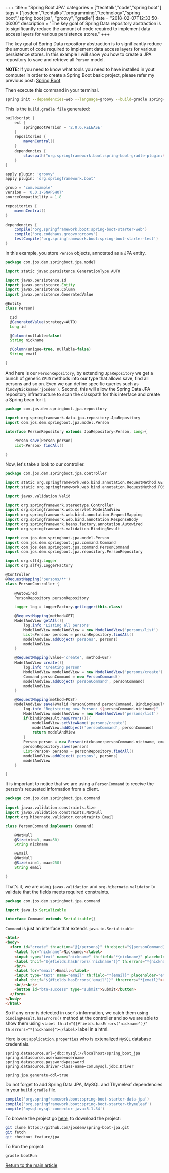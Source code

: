 +++
title = "Spring Boot JPA"
categories = ["techtalk","code","spring boot"]
tags = ["josdem","techtalks","programming","technology","spring boot","spring boot jpa", "groovy", "gradle"]
date = "2018-02-07T12:33:50-06:00"
description = "The key goal of Spring Data repository abstraction is to significantly reduce the amount of code required to implement data access layers for various persistence stores."
+++

The key goal of Spring Data repository abstraction is to significantly reduce the amount of code required to implement data access layers for various persistence stores. In this example I will show you how to create a JPA repository to save and retrieve all `Person` model.


**NOTE:** If you need to know what tools you need to have installed in yout computer in order to create a Spring Boot basic project, please refer my previous post: [Spring Boot](/techtalk/spring/spring_boot)

Then execute this command in your terminal.

```bash
spring init --dependencies=web --language=groovy --build=gradle spring-boot-jpa
```

This is the `build.gradle file` generated:

```groovy
buildscript {
	ext {
		springBootVersion = '2.0.6.RELEASE'
	}
	repositories {
		mavenCentral()
	}
	dependencies {
		classpath("org.springframework.boot:spring-boot-gradle-plugin:${springBootVersion}")
	}
}

apply plugin: 'groovy'
apply plugin: 'org.springframework.boot'

group = 'com.example'
version = '0.0.1-SNAPSHOT'
sourceCompatibility = 1.8

repositories {
	mavenCentral()
}

dependencies {
	compile('org.springframework.boot:spring-boot-starter-web')
	compile('org.codehaus.groovy:groovy')
	testCompile('org.springframework.boot:spring-boot-starter-test')
}
```


In this example, you store `Person` objects, annotated as a JPA entity.

```groovy
package com.jos.dem.springboot.jpa.model

import static javax.persistence.GenerationType.AUTO

import javax.persistence.Id
import javax.persistence.Entity
import javax.persistence.Column
import javax.persistence.GeneratedValue

@Entity
class Person{

  @Id
  @GeneratedValue(strategy=AUTO)
  Long id

  @Column(nullable=false)
  String nickname

  @Column(unique=true, nullable=false)
  String email

}
```

And here is our `PersonRepository`, by extending `JpaRepository` we get a bunch of generic `CRUD` methods into our type that allows save, find all persons and so on. Even we can define specific queries such as `findByNickname('josdem')`. Second, this will allow the Spring Data JPA repository infrastructure to scan the classpath for this interface and create a Spring bean for it.

```groovy
package com.jos.dem.springboot.jpa.repository

import org.springframework.data.jpa.repository.JpaRepository
import com.jos.dem.springboot.jpa.model.Person

interface PersonRepository extends JpaRepository<Person, Long>{

	Person save(Person person)
	List<Person> findAll()

}
```

Now, let's take a look to our controller.

```groovy
package com.jos.dem.springboot.jpa.controller

import static org.springframework.web.bind.annotation.RequestMethod.GET
import static org.springframework.web.bind.annotation.RequestMethod.POST

import javax.validation.Valid

import org.springframework.stereotype.Controller
import org.springframework.web.servlet.ModelAndView
import org.springframework.web.bind.annotation.RequestMapping
import org.springframework.web.bind.annotation.ResponseBody
import org.springframework.beans.factory.annotation.Autowired
import org.springframework.validation.BindingResult

import com.jos.dem.springboot.jpa.model.Person
import com.jos.dem.springboot.jpa.command.Command
import com.jos.dem.springboot.jpa.command.PersonCommand
import com.jos.dem.springboot.jpa.repository.PersonRepository

import org.slf4j.Logger
import org.slf4j.LoggerFactory

@Controller
@RequestMapping('persons/**')
class PersonController {

	@Autowired
	PersonRepository personRepository

	Logger log = LoggerFactory.getLogger(this.class)

	@RequestMapping(method=GET)
	ModelAndView getAll(){
		log.info 'Listing all persons'
		ModelAndView modelAndView = new ModelAndView('persons/list')
		List<Person> persons = personRepository.findAll()
		modelAndView.addObject('persons', persons)
		modelAndView
	}

	@RequestMapping(value='create', method=GET)
	ModelAndView create(){
		log.info 'Creating person'
		ModelAndView modelAndView = new ModelAndView('persons/create')
		Command personCommand = new PersonCommand()
		modelAndView.addObject('personCommand', personCommand)
		modelAndView
	}

	@RequestMapping(method=POST)
	ModelAndView save(@Valid PersonCommand personCommand, BindingResult bindingResult){
		log.info "Registering new Person: ${personCommand.nickname}"
		ModelAndView modelAndView = new ModelAndView('persons/list')
		if(bindingResult.hasErrors()){
			modelAndView.setViewName('persons/create')
			modelAndView.addObject('personCommand', personCommand)
			return modelAndView
		}
		Person person = new Person(nickname:personCommand.nickname, email:personCommand.email)
		personRepository.save(person)
		List<Person> persons = personRepository.findAll()
		modelAndView.addObject('persons', persons)
		modelAndView
	}

}
```

It is important to notice that we are using a `PersonCommand` to receive the person's requested information from a client.

```groovy
package com.jos.dem.springboot.jpa.command

import javax.validation.constraints.Size
import javax.validation.constraints.NotNull
import org.hibernate.validator.constraints.Email

class PersonCommand implements Command{

	@NotNull
	@Size(min=3, max=50)
	String nickname

	@Email
	@NotNull
	@Size(min=1, max=250)
	String email

}
```

That's it, we are using `javax.validation` and `org.hibernate.validator` to validate that the fields meets required constraints.

```groovy
package com.jos.dem.springboot.jpa.command

import java.io.Serializable

interface Command extends Serializable{}
```

`Command` is just an interface that extends `java.io.Serializable`

```html
<html>
<body>
  <form id="create" th:action="@{/persons}" th:object="${personCommand}" method="post">
  	<label for="nickname">Nickname:</label>
  	<input type="text" name="nickname" th:field="*{nickname}" placeholder="nickname" id="nickname"/>
  	<label th:if="${#fields.hasErrors('nickname')}" th:errors="*{nickname}"></label>
  	<br/>
  	<label for="email">Email:</label>
  	<input type="text" name="email" th:field="*{email}" placeholder="email" id="email"/>
  	<label th:if="${#fields.hasErrors('email')}" th:errors="*{email}"></label>
  	<br/><br/>
  	<button id="btn-success" type="submit">Submit</button>
  </form>
</body>
</html>
```

So if any error is detected in user's information, we catch them using `bindingResult.hasErrors()` method at the controller and so we are able to show them using `<label th:if="${#fields.hasErrors('nickname')}" th:errors="*{nickname}"></label>` label in a html.

Here is out `application.properties` who is extenalized `MySQL` database credentials.

```properties
spring.datasource.url=jdbc:mysql://localhost/spring_boot_jpa
spring.datasource.username=username
spring.datasource.password=password
spring.datasource.driver-class-name=com.mysql.jdbc.Driver

spring.jpa.generate-ddl=true
```

Do not forget to add Spring Data JPA, MySQL and Thymeleaf dependencies in your `build.gradle` file.

```groovy
compile('org.springframework.boot:spring-boot-starter-data-jpa')
compile('org.springframework.boot:spring-boot-starter-thymeleaf')
compile('mysql:mysql-connector-java:5.1.34')
```

To browse the project go [here](https://github.com/josdem/spring-boot-jpa), to download the project:

```bash
git clone https://github.com/josdem/spring-boot-jpa.git
git fetch
git checkout feature/jpa
```

To Run the project:

```bash
gradle bootRun
```

[Return to the main article](/techtalk/spring#Spring_Boot)
